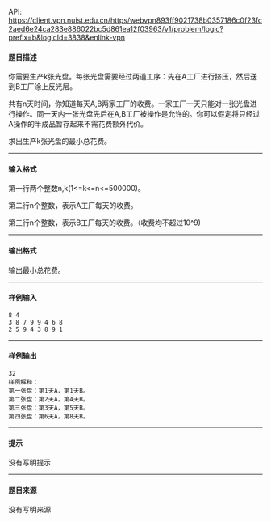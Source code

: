 API: https://client.vpn.nuist.edu.cn/https/webvpn893ff9021738b0357186c0f23fc2aed6e24ca283e886022bc5d861ea12f03963/v1/problem/logic?prefix=b&logicId=3838&enlink-vpn

#### 题目描述

你需要生产k张光盘。每张光盘需要经过两道工序：先在A工厂进行挤压，然后送到B工厂涂上反光层。

共有n天时间，你知道每天A,B两家工厂的收费。一家工厂一天只能对一张光盘进行操作。同一天内一张光盘先后在A,B工厂被操作是允许的。你可以假定将只经过A操作的半成品暂存起来不需花费额外代价。

求出生产k张光盘的最小总花费。

---

#### 输入格式

第一行两个整数n,k(1<=k<=n<=500000)。

第二行n个整数，表示A工厂每天的收费。

第三行n个整数，表示B工厂每天的收费。（收费均不超过10^9)

---

#### 输出格式

输出最小总花费。

---

#### 样例输入
```
8 4
3 8 7 9 9 4 6 8
2 5 9 4 3 8 9 1
```

---

#### 样例输出
```
32
样例解释：
第一张盘：第1天A，第1天B。
第二张盘：第2天A，第4天B。
第三张盘：第3天A，第5天B。
第四张盘：第6天A，第8天B。
```

---

#### 提示

没有写明提示

---

#### 题目来源

没有写明来源